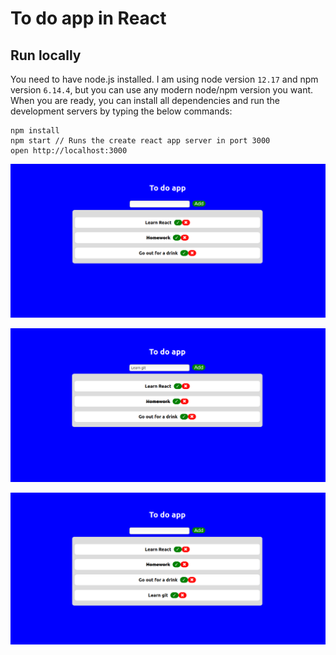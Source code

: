 # To do app in React

## Run locally

You need to have node.js installed. I am using node version `12.17` and npm version `6.14.4`, but you can use any modern node/npm version you want. When you are ready, you can install all dependencies and run the development servers by typing the below commands:

```
npm install
npm start // Runs the create react app server in port 3000
open http://localhost:3000
```


![alt text](https://github.com/KonstantinosNikopoulos/React-Projects/blob/main/to-do-app/images/1.png)

![alt text](https://github.com/KonstantinosNikopoulos/React-Projects/blob/main/to-do-app/images/2.png)

![alt text](https://github.com/KonstantinosNikopoulos/React-Projects/blob/main/to-do-app/images/3.png)
